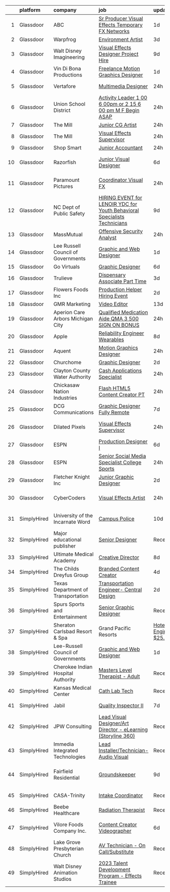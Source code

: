 

|    | platform    | company                                                | job                                                                                                                                                                                                                                                                                                                                                                                                                                                                                                                                                                                                                                                                                                                                                                                                                                                                                                                                                                                                                                                                                                                                                                                                                                                                                                                                                                          | update_time   | location                     |
|---:|:------------|:-------------------------------------------------------|:-----------------------------------------------------------------------------------------------------------------------------------------------------------------------------------------------------------------------------------------------------------------------------------------------------------------------------------------------------------------------------------------------------------------------------------------------------------------------------------------------------------------------------------------------------------------------------------------------------------------------------------------------------------------------------------------------------------------------------------------------------------------------------------------------------------------------------------------------------------------------------------------------------------------------------------------------------------------------------------------------------------------------------------------------------------------------------------------------------------------------------------------------------------------------------------------------------------------------------------------------------------------------------------------------------------------------------------------------------------------------------|:--------------|:-----------------------------|
|  1 | Glassdoor   | ABC                                                    | [Sr  Producer  Visual Effects  Temporary    FX Networks](https://www.glassdoor.com/partner/jobListing.htm?pos=125&ao=1136043&s=58&guid=000001838d47051e8fc7c31494efc6df&src=GD_JOB_AD&t=SR&vt=w&cs=1_f276bfed&cb=1664522585730&jobListingId=1008167948084&jrtk=3-0-1ge6ke1a62jq4001-1ge6ke1amgai7800-967055a79019cb01-)                                                                                                                                                                                                                                                                                                                                                                                                                                                                                                                                                                                                                                                                                                                                                                                                                                                                                                                                                                                                                                                      | 1d            | Los Angeles, CA              |
|  2 | Glassdoor   | Warpfrog                                               | [Environment Artist](https://www.glassdoor.com/partner/jobListing.htm?pos=117&ao=1136043&s=58&guid=000001838d47051e8fc7c31494efc6df&src=GD_JOB_AD&t=SR&vt=w&ea=1&cs=1_6d5ef856&cb=1664522585730&jobListingId=1008162917829&jrtk=3-0-1ge6ke1a62jq4001-1ge6ke1amgai7800-72e303a4fca97031-)                                                                                                                                                                                                                                                                                                                                                                                                                                                                                                                                                                                                                                                                                                                                                                                                                                                                                                                                                                                                                                                                                     | 3d            | Remote                       |
|  3 | Glassdoor   | Walt Disney Imagineering                               | [Visual Effects Designer  Project Hire](https://www.glassdoor.com/partner/jobListing.htm?pos=113&ao=1136043&s=58&guid=000001838d47051e8fc7c31494efc6df&src=GD_JOB_AD&t=SR&vt=w&cs=1_4e83c21e&cb=1664522585729&jobListingId=1008150849768&jrtk=3-0-1ge6ke1a62jq4001-1ge6ke1amgai7800-5c07a0fb031a175c-)                                                                                                                                                                                                                                                                                                                                                                                                                                                                                                                                                                                                                                                                                                                                                                                                                                                                                                                                                                                                                                                                       | 9d            | Glendale, CA                 |
|  4 | Glassdoor   | Vin Di Bona Productions                                | [Freelance Motion Graphics Designer](https://www.glassdoor.com/partner/jobListing.htm?pos=120&ao=1136043&s=58&guid=000001838d47051e8fc7c31494efc6df&src=GD_JOB_AD&t=SR&vt=w&ea=1&cs=1_bcbbb9d8&cb=1664522585730&jobListingId=1008169048546&jrtk=3-0-1ge6ke1a62jq4001-1ge6ke1amgai7800-0f917dd3f7f96dd4-)                                                                                                                                                                                                                                                                                                                                                                                                                                                                                                                                                                                                                                                                                                                                                                                                                                                                                                                                                                                                                                                                     | 1d            | Remote                       |
|  5 | Glassdoor   | Vertafore                                              | [Multimedia Designer](https://www.glassdoor.com/partner/jobListing.htm?pos=114&ao=1136043&s=58&guid=000001838d47051e8fc7c31494efc6df&src=GD_JOB_AD&t=SR&vt=w&ea=1&cs=1_98112c4e&cb=1664522585729&jobListingId=1008172561376&jrtk=3-0-1ge6ke1a62jq4001-1ge6ke1amgai7800-fd0989362518931f-)                                                                                                                                                                                                                                                                                                                                                                                                                                                                                                                                                                                                                                                                                                                                                                                                                                                                                                                                                                                                                                                                                    | 24h           | Denver, CO                   |
|  6 | Glassdoor   | Union School District                                  | [Activity Leader   1 00 6 00pm or 2 15 6 00 pm M F   Begin ASAP](https://www.glassdoor.com/partner/jobListing.htm?pos=104&ao=1110586&s=58&guid=000001838d47051e8fc7c31494efc6df&src=GD_JOB_AD&t=SR&vt=w&ea=1&cs=1_0af4d260&cb=1664522585728&jobListingId=1008171151573&cpc=1D891ED3EFC3904E&jrtk=3-0-1ge6ke1a62jq4001-1ge6ke1amgai7800-bdd3b0b143b229bb--6NYlbfkN0Bi-g4OEguhQEx4pjzkmulzkFDPdVMQm6g82nLRMcVRUCSLsu1Vy2oKXuyWjV8t1M4tF05C5TKojB3piyoi2onKsjVJE5ID-W9kts0FWiEz6CO0arxwVH0f_a9jWQaO74V8BHVatqGaPBSTNCuSS82o9YMAWXoa93ZLjJSpiqfzMoa30RwG7t18qb9rohWl3PNZkVTaHGYdBk32xibby_qAjvLh_QG-7hIvs2DHnUh-fO3OfubsdqpDrIhQvQxLoEadV8IDQ9pCsEZgY6p8zN9t-dBiE73_LA638D1-KhIrL3zx4cCEUXg4hx-UcTY1-3tADuDVr8utEo-BP6434pJ7z4s7VZ2be4Lerj7WixpXDwpYdTEVjqo455IcYNmMHenyp3bC1BbeAMWJtHj-5J-Gz4vnINhBxCjiLm5peGbV2eMJPd6nOMIree648fTW8-Gm8MDixtI7HEGNb8l1RK88oKhvH7SbajySk93ELFjSvAq6xfu22_tfNj12o9LV3nHkqWZ2AmwD3w%3D%3D)                                                                                                                                                                                                                                                                                                                                                                                                                                                        | 24h           | San Jose, CA                 |
|  7 | Glassdoor   | The Mill                                               | [Junior CG Artist](https://www.glassdoor.com/partner/jobListing.htm?pos=121&ao=1136043&s=58&guid=000001838d47051e8fc7c31494efc6df&src=GD_JOB_AD&t=SR&vt=w&cs=1_19f4c8a9&cb=1664522585730&jobListingId=1008172669328&jrtk=3-0-1ge6ke1a62jq4001-1ge6ke1amgai7800-16062f5819fd808a-)                                                                                                                                                                                                                                                                                                                                                                                                                                                                                                                                                                                                                                                                                                                                                                                                                                                                                                                                                                                                                                                                                            | 24h           | Chicago, IL                  |
|  8 | Glassdoor   | The Mill                                               | [Visual Effects Supervisor](https://www.glassdoor.com/partner/jobListing.htm?pos=112&ao=1136043&s=58&guid=000001838d47051e8fc7c31494efc6df&src=GD_JOB_AD&t=SR&vt=w&cs=1_9997cdbe&cb=1664522585729&jobListingId=1008172676955&jrtk=3-0-1ge6ke1a62jq4001-1ge6ke1amgai7800-1ff6b2431410c1c3-)                                                                                                                                                                                                                                                                                                                                                                                                                                                                                                                                                                                                                                                                                                                                                                                                                                                                                                                                                                                                                                                                                   | 24h           | Chicago, IL                  |
|  9 | Glassdoor   | Shop Smart                                             | [Junior Accountant](https://www.glassdoor.com/partner/jobListing.htm?pos=111&ao=1136043&s=58&guid=000001838d47051e8fc7c31494efc6df&src=GD_JOB_AD&t=SR&vt=w&cs=1_829c434e&cb=1664522585729&jobListingId=1008171694787&jrtk=3-0-1ge6ke1a62jq4001-1ge6ke1amgai7800-a3c40ee526d1ef97-)                                                                                                                                                                                                                                                                                                                                                                                                                                                                                                                                                                                                                                                                                                                                                                                                                                                                                                                                                                                                                                                                                           | 24h           | Remote                       |
| 10 | Glassdoor   | Razorfish                                              | [Junior Visual Designer](https://www.glassdoor.com/partner/jobListing.htm?pos=115&ao=1136043&s=58&guid=000001838d47051e8fc7c31494efc6df&src=GD_JOB_AD&t=SR&vt=w&ea=1&cs=1_960bbdbb&cb=1664522585732&jobListingId=1008159389225&jrtk=3-0-1ge6ke1a62jq4001-1ge6ke1amgai7800-14196831d8447b62-)                                                                                                                                                                                                                                                                                                                                                                                                                                                                                                                                                                                                                                                                                                                                                                                                                                                                                                                                                                                                                                                                                 | 6d            | West Hollywood, CA           |
| 11 | Glassdoor   | Paramount Pictures                                     | [Coordinator  Visual FX](https://www.glassdoor.com/partner/jobListing.htm?pos=122&ao=1136043&s=58&guid=000001838d47051e8fc7c31494efc6df&src=GD_JOB_AD&t=SR&vt=w&cs=1_59b2ec1e&cb=1664522585730&jobListingId=1008171291248&jrtk=3-0-1ge6ke1a62jq4001-1ge6ke1amgai7800-05946548862bc46d-)                                                                                                                                                                                                                                                                                                                                                                                                                                                                                                                                                                                                                                                                                                                                                                                                                                                                                                                                                                                                                                                                                      | 24h           | Los Angeles, CA              |
| 12 | Glassdoor   | NC Dept  of Public Safety                              | [HIRING EVENT for LENOIR YDC for Youth Behavioral Specialists   Technicians ](https://www.glassdoor.com/partner/jobListing.htm?pos=109&ao=1110586&s=58&guid=000001838d47051e8fc7c31494efc6df&src=GD_JOB_AD&t=SR&vt=w&ea=1&cs=1_2e53a62b&cb=1664522585729&jobListingId=1008150930198&cpc=9908D8D4413DBB8A&jrtk=3-0-1ge6ke1a62jq4001-1ge6ke1amgai7800-06f02ee6101910ff--6NYlbfkN0C0UDdND_1GHU8Ew0nnSQP9XvPNYeySBXphiXAwQ8360Ph-vXDfNsrmHk1WYQL2jPM2-6-vRCSoMxglHmHn9R3b12ndy7lF83xQDE0YAX0Sb7HUIxIRlO2BedadG9YtUjfSmqLtXYO4BxgrghjduzSHdjaZ6siFLI3ECPqTKxCpEHxoUXTtE6l8Ttdy6U92zAKx4pz_MA4cP8lNvW1aKV2GxqCn7BoveHxQ9NsXr1Q2qFu77kuA50Ou0NPYMHbgWe2CbR5SOqYcG8TcBSWF0UQL3p2zwDPihAF1jvHODYFbH7pqyZ-OyftaotPzx0BZ2eX4iwoNToyNWQ-AcGQwD_SfYuguRX7cBm3Ew-ePicHclJZOd7IdcbotOaEZLlu8iMrerltQhlgrGSjaIB2hCLp68g5_l89SekldECCpogP6vdH_5QNf5YUL7mtFWCY9BlDqKvb4U0FqXJSCZST9ak-Nq-ylthDArsbUjpx5WuqegRquzJMoTgnOkEC4bk1ScZJGsqMjFIo-0RkI-H_-0kOymBvRcdH2FC6Pg10MW-5Rvfr8VdJaZFOWcxPIyEo5yrc%3D)                                                                                                                                                                                                                                                                                                                                                                                         | 9d            | Kinston, NC                  |
| 13 | Glassdoor   | MassMutual                                             | [Offensive Security Analyst](https://www.glassdoor.com/partner/jobListing.htm?pos=126&ao=1136043&s=58&guid=000001838d47051e8fc7c31494efc6df&src=GD_JOB_AD&t=SR&vt=w&cs=1_425e5ce3&cb=1664522585731&jobListingId=1008170475467&jrtk=3-0-1ge6ke1a62jq4001-1ge6ke1amgai7800-3a7126f9ab4dd86d-)                                                                                                                                                                                                                                                                                                                                                                                                                                                                                                                                                                                                                                                                                                                                                                                                                                                                                                                                                                                                                                                                                  | 24h           | Springfield, MA              |
| 14 | Glassdoor   | Lee Russell Council of Governments                     | [Graphic and Web Designer](https://www.glassdoor.com/partner/jobListing.htm?pos=118&ao=1136043&s=58&guid=000001838d47051e8fc7c31494efc6df&src=GD_JOB_AD&t=SR&vt=w&ea=1&cs=1_beb2337d&cb=1664522585730&jobListingId=1008167168222&jrtk=3-0-1ge6ke1a62jq4001-1ge6ke1amgai7800-6fa672914552d5f0-)                                                                                                                                                                                                                                                                                                                                                                                                                                                                                                                                                                                                                                                                                                                                                                                                                                                                                                                                                                                                                                                                               | 1d            | Remote                       |
| 15 | Glassdoor   | Go Virtuals                                            | [Graphic Designer](https://www.glassdoor.com/partner/jobListing.htm?pos=124&ao=1136043&s=58&guid=000001838d47051e8fc7c31494efc6df&src=GD_JOB_AD&t=SR&vt=w&ea=1&cs=1_99402f1f&cb=1664522585730&jobListingId=1008158597391&jrtk=3-0-1ge6ke1a62jq4001-1ge6ke1amgai7800-0866b994f646052d-)                                                                                                                                                                                                                                                                                                                                                                                                                                                                                                                                                                                                                                                                                                                                                                                                                                                                                                                                                                                                                                                                                       | 6d            | Remote                       |
| 16 | Glassdoor   | Trulieve                                               | [Dispensary Associate   Part Time](https://www.glassdoor.com/partner/jobListing.htm?pos=123&ao=1136043&s=58&guid=000001838d47051e8fc7c31494efc6df&src=GD_JOB_AD&t=SR&vt=w&cs=1_a4499966&cb=1664522585730&jobListingId=1008163355416&jrtk=3-0-1ge6ke1a62jq4001-1ge6ke1amgai7800-45c34efef6570dea-)                                                                                                                                                                                                                                                                                                                                                                                                                                                                                                                                                                                                                                                                                                                                                                                                                                                                                                                                                                                                                                                                            | 3d            | Tampa, FL                    |
| 17 | Glassdoor   | Flowers Foods  Inc                                     | [Production Helper Hiring Event](https://www.glassdoor.com/partner/jobListing.htm?pos=101&ao=1110586&s=58&guid=000001838d47051e8fc7c31494efc6df&src=GD_JOB_AD&t=SR&vt=w&cs=1_090db1b3&cb=1664522585728&jobListingId=1008165820226&cpc=320F474EFE2ECF9F&jrtk=3-0-1ge6ke1a62jq4001-1ge6ke1amgai7800-e0d6d3f954d3a808--6NYlbfkN0Btxs39KmTzjw_u_hUXcyTcLpNeUj18C2Nw5A7DCW0FWAg0K6FsPPa7ptGBfNVS8ZKXrUTUAUgeDc01f9AIu7r4THCH5ZVD383YqLSNaZMMqxZ0dZHWTSG5lKT6-82yqanrtq80uLDmQasstaSaMyQz0rWCIxzdqBaWX41XSBohXFputvxeWIUYIyAfAEhq5X9595UO7gGTIfPe9GpSB3eTA_8BNhlxOK2EGdI8hb-kn0vVW2rtJguBqP6P5gZyd8zG6TeNtokYKjL1Eq2k6vwKXQnMvJt4JTbQ7DWejLFbS3ZUzjFh8UuUHz5WdYMnIzQ1lGy8GdSSQHmDMiWTYxkLDw2tw4tLYCBo9YoiCJFlCf6sGQyAarc7oLCztyJwu7GljT1AFdDRDnSD-GoKbfn56gPzzwq-o96pPxfgeOh528q9usEPOxLgZXqKQ5XG1yEB1Sa_FrxLDJMIyU3Y8yaKRXoYoNiP474H5DAKAR5BL_ULdHDE9VWYrHL0XI4e6wwDRngPc2ZCGu2MZX5lGlWHwb-sFtSNmgHLPqoPZOn8F4IYIDtAQzOxI_pSsB_jv7RG4So2l7hl5fhGyGacCGiSnPNSm0Yyw_kUiu87DlQiv2xuNGcNzsT-DgnsU_qxaT_voRpgjyaKNCN2plkaJxs2hn4RN6cOgehXoeuZOH4o9j6otmcVah7mcqw5-xt6fA46Q7Psh-_bapOmGC_XxqsLLs_EMJdiDTrRKtPmXtyyI5gz6O0_Bagdov_b4qlhHh8%3D)                                                                                                                                                                                                                                           | 2d            | Lewiston, ME                 |
| 18 | Glassdoor   | GMR Marketing                                          | [Video Editor](https://www.glassdoor.com/partner/jobListing.htm?pos=128&ao=1136043&s=58&guid=000001838d47051e8fc7c31494efc6df&src=GD_JOB_AD&t=SR&vt=w&cs=1_422df2d1&cb=1664522585731&jobListingId=1008144243286&jrtk=3-0-1ge6ke1a62jq4001-1ge6ke1amgai7800-846445e307964f92-)                                                                                                                                                                                                                                                                                                                                                                                                                                                                                                                                                                                                                                                                                                                                                                                                                                                                                                                                                                                                                                                                                                | 13d           | Remote                       |
| 19 | Glassdoor   | Aperion Care Arbors Michigan City                      | [Qualified Medication Aide  QMA    3 500  SIGN ON BONUS ](https://www.glassdoor.com/partner/jobListing.htm?pos=105&ao=1110586&s=58&guid=000001838d47051e8fc7c31494efc6df&src=GD_JOB_AD&t=SR&vt=w&ea=1&cs=1_82a4cb7e&cb=1664522585728&jobListingId=1008171374677&cpc=3DB599BF2F4828F0&jrtk=3-0-1ge6ke1a62jq4001-1ge6ke1amgai7800-9c885eb9669806c3--6NYlbfkN0A-aPjvG8Uk0ciTWEqCU0zylqGv4g48kDYvAb9F-lGhlShyKouIaH2oNa_pt5XgWJwexenMQW7kjLNY82xGnVRlnd94Ft3-gNA1O9mNE1z1APVXdGbaKQWDc6mHVuXwWmatlMIc-xDAQULyTeoUXSEIuOwn5ovRlQOaNYu46I1ek1CGZsIPpP9zMIStj-LmiJmCdhasfsuCasGEqllW2grqgXiPAGL-k8See4SxacppPeo-A2clalIZTEW0UKtz48lmX03ZGhTkiZAGrNNw43rS14cI7oNUn6-p_ZnFrg7rULFMHZ2vNyKATTuBEvMdo1sQLsjJnLSiG7rO63zyROWwdG92qjYys-NDBEP0yU8ZrUB1o4onUd03MW0dD5fV74QDdDHX2fO3XXs7nDXjg7uSGDwpFTfca5G6gP77-O2qWwYEINl-4a_Sse72cRfGiM2_pSpAaDXX1-rAJvOs1ghts4sg1cGrYGy30mkgHxQPKdf12ywdY7JRhBd_owHqsaKzEiCmHgz_mqYgjg-aSDH4ImAOrUD43Xjhw-c5MqlHgRJUkiEUmPNEInL4yOJja70dYz3wx8rpVFvPUorUFiqq_NjF6I-4-ABb8pV9GG_gYx_VowicsJkO)                                                                                                                                                                                                                                                                                                                                                           | 24h           | Michigan City, IN            |
| 20 | Glassdoor   | Apple                                                  | [Reliability Engineer   Wearables](https://www.glassdoor.com/partner/jobListing.htm?pos=108&ao=1110586&s=58&guid=000001838d47051e8fc7c31494efc6df&src=GD_JOB_AD&t=SR&vt=w&cs=1_a00df2f3&cb=1664522585729&jobListingId=1008153258411&cpc=AC285F3A3ECA6BB0&jrtk=3-0-1ge6ke1a62jq4001-1ge6ke1amgai7800-24d7d2c3e9b89533--6NYlbfkN0BvKrLyj5gPmtZO9T8euul8TCxuuKNOtzRJOomxnwSEodTz2Bc-sPZl8WPllYOnI2i29OJQo0ZCghP1GsK4ZTYQf0fUQs33HXy2jGssv-iAC_mnInNkYhqyKEY6KwF3k6fOAQ6BwxQQKW2EEoiU4Cnez-NaxyzbfcNyNlJlDLhQn3wvBujFJlQT1_8CDlhe7Hb2s9bgh-Yut3XsOZGHe04gaRBCriiBysSFEWrifctpFTgNwUKKVumR-YvsexI3itDXFABShn6GMkzqpe1ofcA0iaBCCcSfddjorPCUv6lXNInn7pCyxwDyH5A2apzFn-9rHuXdoz4cBj62IPugZIPracA0tjEDbZuvOdfhH6P22hILAdEkxsNC7IMhjFfAX1Y4M1tuhp-UfG932uXkjuBBD5kr7XJkl17jhnuhusyUAC-Fm5uAffXnsBEnP-rhV3SK-YgSUHluryvZBJKH0EVSzVd8uL2NPDzwJD4NX0I-q1PE3gosHZg4kx8glVI-IwJV38aF4gyPRtEA-pZQopcsAzCzPI5dYoHwsVqg2RqRPrIQxMBQt4hFaCpcusi6wEYTyToPYrtduw2Fx_TcwZxs0ywftp1byJ_nWVPjJB6S9g0o43AumzZLpJ_Y-1VhFdp253HZvoEOA3nfnu5Ad-j1DNJCH_8V2G2aQntOLhyHs5zbcdosdZpxMp9snT_5yc7dlYxX0BbSvgouC4-2a3m4Dzqhp__KlyhjUugnvKDwC6Y2o858hbVVXG97UHsb1jlYSiwU2PAfKKnlNOM1Lxnw6GA4u59tseNwIKwOjuXUL4OCuo3inkb3gnBh_OowqXAl2DaXmR_Om9zO9MhJgm3Dwbz2E5K9633XyutDhaWZ_TcVkBBlTh0xsNQZVF_r1Yv2e-ji4WxE69MmsKlsoON1ow6CpcDAg-cedyi3kgyZBDElQggJUO3Xhg9csszRER5JZC0nFvJqmVbYmZgyQl5J)                       | 8d            | San Diego, CA                |
| 21 | Glassdoor   | Aquent                                                 | [Motion Graphics Designer](https://www.glassdoor.com/partner/jobListing.htm?pos=110&ao=1110586&s=58&guid=000001838d47051e8fc7c31494efc6df&src=GD_JOB_AD&t=SR&vt=w&cs=1_d0c7c1f9&cb=1664522585729&jobListingId=1008172714981&cpc=9908D8D4413DBB8A&jrtk=3-0-1ge6ke1a62jq4001-1ge6ke1amgai7800-5efca1738f0aa461--6NYlbfkN0DMrcEu7yrtATojKJA7cEzGQ3FdRGWLh0CZQInL4ECGI9gD0Wolx9R2v-Aex0-GK050r-v2SezhcPuoER7c_8FqDmTaLy3zqVzxPsUpkrsrZ8vNxSCH3UXRLVkaoASocw5Ap3_TSHagyQtzV5z8bsJLEGCw5IANUFc1KZ4ZGebyA5HNKiLGZDYyCfDKKAHZ_kDb5PXtMOq8ctMcNwDNIQxfap3Y9hz5xjGJesFvi1buL1sarZ-gkwPgZVrgSd7pb-fQ332BZ7kk1_nRy-dL-XSc1eCSA7zR9vRSQrkGItfnqvyb6J6nSVNadVxfuF_USmDP6NwdFUjkQZtmY7bnsMzvlXTwFdeluaMW6O-BN99f5AHC_N8YIqI1tw9aBuT1qDryPoUL2IOv_fLMKG7u_35iuneRRqzIbBDJ5BBFfRuO6ZcuHbr6Abo9vvYXDJxaKycGqrLtwyDkUQ%3D%3D)                                                                                                                                                                                                                                                                                                                                                                                                                                                                                                                                                                   | 24h           | Pacific, MO                  |
| 22 | Glassdoor   | Churchome                                              | [Graphic Designer](https://www.glassdoor.com/partner/jobListing.htm?pos=129&ao=1136043&s=58&guid=000001838d47051e8fc7c31494efc6df&src=GD_JOB_AD&t=SR&vt=w&ea=1&cs=1_7f2352a1&cb=1664522585731&jobListingId=1008164866444&jrtk=3-0-1ge6ke1a62jq4001-1ge6ke1amgai7800-bb7b9ae8329258f5-)                                                                                                                                                                                                                                                                                                                                                                                                                                                                                                                                                                                                                                                                                                                                                                                                                                                                                                                                                                                                                                                                                       | 2d            | Remote                       |
| 23 | Glassdoor   | Clayton County Water Authority                         | [Cash Applications Specialist](https://www.glassdoor.com/partner/jobListing.htm?pos=130&ao=1136043&s=58&guid=000001838d47051e8fc7c31494efc6df&src=GD_JOB_AD&t=SR&vt=w&ea=1&cs=1_e8e14fa0&cb=1664522585731&jobListingId=1008170907253&jrtk=3-0-1ge6ke1a62jq4001-1ge6ke1amgai7800-42795cb201479380-)                                                                                                                                                                                                                                                                                                                                                                                                                                                                                                                                                                                                                                                                                                                                                                                                                                                                                                                                                                                                                                                                           | 24h           | Morrow, GA                   |
| 24 | Glassdoor   | Chickasaw Nation Industries                            | [Flash HTML5 Content Creator  PT ](https://www.glassdoor.com/partner/jobListing.htm?pos=107&ao=1110586&s=58&guid=000001838d47051e8fc7c31494efc6df&src=GD_JOB_AD&t=SR&vt=w&cs=1_be4be518&cb=1664522585729&jobListingId=1008171371006&cpc=334ABAF5D42DC775&jrtk=3-0-1ge6ke1a62jq4001-1ge6ke1amgai7800-3a0ffb731fe0848b--6NYlbfkN0CsKDMpqPkq8c-6atK3sm7usfFs6yRs65ZlRcv2lQXdAOCBUwNkP92VkL58r4jMa9PCD0ycYzLEwAmF3DWrqw0ZSSuZhDaQGjvGIGJWTqPSBl0SdSRhq-Zr2uDH50lkUQXCOZ7UTShaQFUqs8K3c9BnW1M81I6sQv_vFeHBkfwNLQNASLYsJ10OzpQKFYp5JwtdIAIShns-BVx6nuQ4Ou_TjRHG_7ZO9ehb17GKaxBbg3CYjqMOtZYVpal5EeDDH01q_6ZM7OFa4dRlcB_VJVLBLiZXQONzVAlWCfvZhJBlU5MyVh9snhHCEPyTD0AQ1DRxjLkZKJABoaVS3oYLMpxs32DRwIXHOq_0OgsIfHQdQf3Sj3zYwO9Axig9fSFOr4YcMmVs9IOfIvRkXBvBq7LqWNOLkGTVv_E0pU2jVdCDa7zlrs3RHNbB7W9tOlKyNAYHiw5gwethTnHtYFjRuKChxAoSPV80LBQ8iU1LcwCVD8bQ8DhgQ7otD61-NqZVGOKCgjJXwb78CUUQ2cQNhS6ihXpvi43Uogw%3D)                                                                                                                                                                                                                                                                                                                                                                                                                                                                         | 24h           | Remote                       |
| 25 | Glassdoor   | DCG Communications                                     | [Graphic Designer  Fully Remote ](https://www.glassdoor.com/partner/jobListing.htm?pos=119&ao=1136043&s=58&guid=000001838d47051e8fc7c31494efc6df&src=GD_JOB_AD&t=SR&vt=w&ea=1&cs=1_c2fd6c64&cb=1664522585730&jobListingId=1008157152269&jrtk=3-0-1ge6ke1a62jq4001-1ge6ke1amgai7800-bcac05fa1ef78495-)                                                                                                                                                                                                                                                                                                                                                                                                                                                                                                                                                                                                                                                                                                                                                                                                                                                                                                                                                                                                                                                                        | 7d            | Remote                       |
| 26 | Glassdoor   | Dilated Pixels                                         | [Visual Effects Supervisor](https://www.glassdoor.com/partner/jobListing.htm?pos=116&ao=1136043&s=58&guid=000001838d47051e8fc7c31494efc6df&src=GD_JOB_AD&t=SR&vt=w&ea=1&cs=1_02dcd55b&cb=1664522585730&jobListingId=1008171550882&jrtk=3-0-1ge6ke1a62jq4001-1ge6ke1amgai7800-0c550a94a7a608b3-)                                                                                                                                                                                                                                                                                                                                                                                                                                                                                                                                                                                                                                                                                                                                                                                                                                                                                                                                                                                                                                                                              | 24h           | Los Angeles, CA              |
| 27 | Glassdoor   | ESPN                                                   | [Production Designer I](https://www.glassdoor.com/partner/jobListing.htm?pos=127&ao=1136043&s=58&guid=000001838d47051e8fc7c31494efc6df&src=GD_JOB_AD&t=SR&vt=w&cs=1_1214832e&cb=1664522585731&jobListingId=1008158162158&jrtk=3-0-1ge6ke1a62jq4001-1ge6ke1amgai7800-df2b36d743428836-)                                                                                                                                                                                                                                                                                                                                                                                                                                                                                                                                                                                                                                                                                                                                                                                                                                                                                                                                                                                                                                                                                       | 6d            | Bristol, CT                  |
| 28 | Glassdoor   | ESPN                                                   | [Senior Social Media Specialist   College Sports](https://www.glassdoor.com/partner/jobListing.htm?pos=106&ao=1110586&s=58&guid=000001838d47051e8fc7c31494efc6df&src=GD_JOB_AD&t=SR&vt=w&cs=1_5a2c502e&cb=1664522585728&jobListingId=1008171711777&cpc=451933188B21919D&jrtk=3-0-1ge6ke1a62jq4001-1ge6ke1amgai7800-fc5144c7c35d9049--6NYlbfkN0DAFTyt7pbDCC2JPO79CSdi1dIb81yjczP5qsKcZIxgiYm3-7g-689Ur9xqU8QiYHWx7XKAFPp1ES7vtVzuqqO9D2zL-L34yeqt09m5gV3F0nrkQERRt0B9lPYyWPn48nOPzQZuqAdb5nv5ujccXuT257lM2UI_q0GTiPNQyQ_HLLqrf9cvBVaMBUpk_z2k0R4IqWPVJCUXwjHpK3QGpe1FEmLROSzt75hwkR-Ues9yRQsRgYTqiPKAar_9Vqy1bCuiv6KhDErA8UlKxodDR8dfGg_mGWEw9jPaQe3ZlAQBm9zCHbthBkaPYolRjTlvuDsKJCoB7K3ZLmXxCF5gqdmVLWJOLXeDTQCeUOy3yYt1Gqe_-SuH6iA1Ml8CI2Rv0imnfIkJ6iFfmqvLPlav1czZ4ih4jUq52sggthjJEnaA_7fs0NkrSVzYXyQDVlrDyZY%3D)                                                                                                                                                                                                                                                                                                                                                                                                                                                                                                                                                          | 24h           | Bristol, CT                  |
| 29 | Glassdoor   | Fletcher Knight  Inc                                   | [Junior Graphic Designer](https://www.glassdoor.com/partner/jobListing.htm?pos=102&ao=1110586&s=58&guid=000001838d47051e8fc7c31494efc6df&src=GD_JOB_AD&t=SR&vt=w&ea=1&cs=1_5bf042fe&cb=1664522585728&jobListingId=1008165494589&cpc=292036AD7E8A5303&jrtk=3-0-1ge6ke1a62jq4001-1ge6ke1amgai7800-6264ee158e0591f3--6NYlbfkN0DeXU0vMxLyKhfauY-dgUBa_3v1DHLtGGo4EP_Dl8CiYxWwp8cBxcaI80xjezbNNSm_5V6VorfszfvHOBDugACWG1c5yRVVagMdzsMCZkoSeoWtZuA-9-eOoL402e1p-7GAySj-sLB8jmI43Xq3GqLDYjCX3Gd-icyVSMzqGIBeSsEXtO1sVv0L1yFqRGm0CcpxIJ96N4loVkpij6cUWCYjAdnzggM6yhObNh9V_j8iuQIXfuxZXoObvPL5o5zn0h2rX-azyZozpW3sceFhngAxgZTi6hNPdJmMdFM0jTVSto5ukH1U5NY93lVsQo8IQQ7fynSPPQwc-fy7cqXcI6P0GiIjDXTJNWPK20KYSAZy8X8_m7ztiTw_8OZPH_zu77CWGnEN0utbGXOTY77dDWCQSmGUf3mUHcs6rirQda3bHXpFmNtixMnSG2cdMjx5Yeg2gNm4hHdNm32Fdnzg-QvBXoFKIn04wu34a6gM-Gx2xEnajwlpkHgJHYGKYVY9aajGBBCS-ZNUEQ%3D%3D)                                                                                                                                                                                                                                                                                                                                                                                                                                                                                               | 2d            | Stamford, CT                 |
| 30 | Glassdoor   | CyberCoders                                            | [Visual Effects Artist](https://www.glassdoor.com/partner/jobListing.htm?pos=103&ao=1110586&s=58&guid=000001838d47051e8fc7c31494efc6df&src=GD_JOB_AD&t=SR&vt=w&ea=1&cs=1_cf8f015f&cb=1664522585728&jobListingId=1008172776894&cpc=F41FEAB56D215062&jrtk=3-0-1ge6ke1a62jq4001-1ge6ke1amgai7800-6eb7aa8167cfc4b7--6NYlbfkN0CpFJQzrgRR8WqXWK1qKKEqALWJw739KlKqr2H-MSI4eoBlI4EFrmor2FYZMP3muM18C41kHOQtwxht1m027aFiCxuyKr9LB9v55dffAoMY1JooPi6Y_aL_Ray5bK1N7ZKhzRTrSOX7lmle-7d0zj687Bi5gNo691qn8Jxz7At_NJQSE7B6aO8-8pB3T24o_Jk-Vy00CYSHTl54EMIMHyH7efUPttKkFowAAkcKGjTWtut-d9aN-aIZh6RLIGC8OP7sBWbuDY9pkxsrodLQvIYCbut2fIAK4aSh8kPVVCh0y5tnPj9QLTVxeiaAnOOUlyfLRNkYK1nnIuT8MedVarmCWHJk6aZpEfH8hLRYJ2qZpPnamkY807qzNH_PH6doG22wCx3xf5agQAsCODCcRjjps0dU9AU30WHTZQXNdbC6scb9slDZ6j0DL4zUXK-MOCs7PYtybVOdIUhTtiJDc9kKNeMH-fW8GaI48GegcuYOhupZi5iXrkdle8zmaZsdmSuOIKaxMKIaEKUhOMQ81aoh-o3UNJlu2I136W1xWEKrbgRGEV8VGATiCn6RfpvFDesq_IfWif81AXTT67u45GpmK6NgsdDub_m9HQq5G9Ut36ETNP1jtIhXnmAwrePYdCT57ZH3fjW3vq-N26t9_J2-MJaGYMO2KJbn2StRQhcPVzpBmA6kIEQy8e9TUdZuGHLFQXocwai3Q5rdLftJAF1UH3D0UQl4vPwMbo1pKRzSAB1BJH2xNCGDZcs8CFtHkttnZuisVStvKORgWAPEPsDKxqPziAd6T7NPqufHF8422HyQpj0dDX6l4TJimtdFYQFd-6BWAO3hCzkfYlul0tsVa_VHSg6u_j0KT9S84u9_HRbf69bqB21_sft7cjpr6dqD9j-KSWTO-wiCBZt9RWbRyauijeeUuCb_K3mfenBMiKot6kCWhuRBhBqvz_CEFzdqlZL1bNHWOhy4WBlmXz2C_OQTcmSuKmY1A1YMWGAdbA%3D%3D) | 24h           | Los Angeles, CA              |
| 31 | SimplyHired | University of the Incarnate Word                       | [Campus Police](https://www.simplyhired.com/job/Bf9eFH4lemZRZ-I4jiBqWgXZO3IeP-wwaO1_3fDf2b-Uwh6GjQMq3A?q=visual+effects)                                                                                                                                                                                                                                                                                                                                                                                                                                                                                                                                                                                                                                                                                                                                                                                                                                                                                                                                                                                                                                                                                                                                                                                                                                                     | 10d           | San Antonio, TX              |
| 32 | SimplyHired | Major educational publisher                            | [Senior Designer](https://www.simplyhired.com/job/tVEL6zK_SehKQRaXftqRg9FLV6MqJ59VNOKZPO0_fCjFnBGHpjWtfg?q=visual+effects)                                                                                                                                                                                                                                                                                                                                                                                                                                                                                                                                                                                                                                                                                                                                                                                                                                                                                                                                                                                                                                                                                                                                                                                                                                                   | Recently      | Remote                       |
| 33 | SimplyHired | Ultimate Medical Academy                               | [Creative Director](https://www.simplyhired.com/job/0zWldNl-U5cWN4LjtUSm1hIoIyQD72niKb1CVc4ou7lmyiATMo0-9g?q=visual+effects)                                                                                                                                                                                                                                                                                                                                                                                                                                                                                                                                                                                                                                                                                                                                                                                                                                                                                                                                                                                                                                                                                                                                                                                                                                                 | 8d            | Remote                       |
| 34 | SimplyHired | The Childs Dreyfus Group                               | [Branded Content Creator](https://www.simplyhired.com/job/zsEw6GmsrNGTXuhg5Jgl4YjrbrKSjgAARKNVD5Cftkx2wk5ZILmztQ?q=visual+effects)                                                                                                                                                                                                                                                                                                                                                                                                                                                                                                                                                                                                                                                                                                                                                                                                                                                                                                                                                                                                                                                                                                                                                                                                                                           | 4d            | Remote                       |
| 35 | SimplyHired | Texas Department of Transportation                     | [Transportation Engineer- Central Design](https://www.simplyhired.com/job/SBBYSuOmJhydlc9h_oCxjLUl9-9N482T5QEqR0k4Inhvxb0Ydp5UUA?q=visual+effects)                                                                                                                                                                                                                                                                                                                                                                                                                                                                                                                                                                                                                                                                                                                                                                                                                                                                                                                                                                                                                                                                                                                                                                                                                           | 2d            | New Braunfels, TX            |
| 36 | SimplyHired | Spurs Sports and Entertainment                         | [Senior Graphic Designer](https://www.simplyhired.com/job/B041PU2VE31Tx3Sa0nKWRjsBbPqqxa-DbAl92yAiBTEE_HecvTrxBA?q=visual+effects)                                                                                                                                                                                                                                                                                                                                                                                                                                                                                                                                                                                                                                                                                                                                                                                                                                                                                                                                                                                                                                                                                                                                                                                                                                           | Recently      | San Antonio, TX              |
| 37 | SimplyHired | Sheraton Carlsbad Resort & Spa | Grand Pacific Resorts | [Hotel Engineer III $25.00](https://www.simplyhired.com/job/urqafEk4g8IRc0mENiMCzMi0GGJ-aP0gBx1HiN6z5YjTcz2vA58LiA?q=visual+effects)                                                                                                                                                                                                                                                                                                                                                                                                                                                                                                                                                                                                                                                                                                                                                                                                                                                                                                                                                                                                                                                                                                                                                                                                                                         | Recently      | Carlsbad, CA                 |
| 38 | SimplyHired | Lee-Russell Council of Governments                     | [Graphic and Web Designer](https://www.simplyhired.com/job/PYCao0APEV1cX_M9Tv6daxQMgXiS56Sfq4bu0HJR3uANDQe9jbrNjQ?q=visual+effects)                                                                                                                                                                                                                                                                                                                                                                                                                                                                                                                                                                                                                                                                                                                                                                                                                                                                                                                                                                                                                                                                                                                                                                                                                                          | 1d            | Remote                       |
| 39 | SimplyHired | Cherokee Indian Hospital Authority                     | [Masters Level Therapist - Adult](https://www.simplyhired.com/job/Zb1f9ndDfCV9DwGpRQtBDaD502p99LL1Fuxm0qJ1PxK8iNIQhLI8UA?q=visual+effects)                                                                                                                                                                                                                                                                                                                                                                                                                                                                                                                                                                                                                                                                                                                                                                                                                                                                                                                                                                                                                                                                                                                                                                                                                                   | Recently      | Cherokee, NC                 |
| 40 | SimplyHired | Kansas Medical Center                                  | [Cath Lab Tech](https://www.simplyhired.com/job/mjq_8GEv8nNc64b0K6ePPa4ahh_2QKFxTjc6m_1Soz68pgIDQx768g?q=visual+effects)                                                                                                                                                                                                                                                                                                                                                                                                                                                                                                                                                                                                                                                                                                                                                                                                                                                                                                                                                                                                                                                                                                                                                                                                                                                     | Recently      | Andover, KS                  |
| 41 | SimplyHired | Jabil                                                  | [Quality Inspector II](https://www.simplyhired.com/job/vm7MMy1rnYHsIlnWvgv0KvJJZs9v_95chUV98MXmfEUMwsnMsxD8yA?q=visual+effects)                                                                                                                                                                                                                                                                                                                                                                                                                                                                                                                                                                                                                                                                                                                                                                                                                                                                                                                                                                                                                                                                                                                                                                                                                                              | 7d            | San Jose, CA                 |
| 42 | SimplyHired | JPW Consulting                                         | [Lead Visual Designer/Art Director - eLearning (Storyline 360)](https://www.simplyhired.com/job/PgmvgL5Ca5jgMg_IjD54hi357FpCtadeTYS_A-I31QG4HDPXEknCCA?q=visual+effects)                                                                                                                                                                                                                                                                                                                                                                                                                                                                                                                                                                                                                                                                                                                                                                                                                                                                                                                                                                                                                                                                                                                                                                                                     | Recently      | Remote                       |
| 43 | SimplyHired | Immedia Integrated Technologies                        | [Lead Installer/Technician-Audio Visual](https://www.simplyhired.com/job/IL_TH2SXPlz2tOw2DDE_I22xSpEewZlkJne33ZaAXd-CmCI5oTmI_A?q=visual+effects)                                                                                                                                                                                                                                                                                                                                                                                                                                                                                                                                                                                                                                                                                                                                                                                                                                                                                                                                                                                                                                                                                                                                                                                                                            | Recently      | Scottsdale, AZ               |
| 44 | SimplyHired | Fairfield Residential                                  | [Groundskeeper](https://www.simplyhired.com/job/QUh1bfVVBWq0w0Z3QyMjTpsxYO4rq-cvTrCqcDZL_y5xsdqtdYYT1g?q=visual+effects)                                                                                                                                                                                                                                                                                                                                                                                                                                                                                                                                                                                                                                                                                                                                                                                                                                                                                                                                                                                                                                                                                                                                                                                                                                                     | 9d            | San Antonio, TX +2 locations |
| 45 | SimplyHired | CASA-Trinity                                           | [Intake Coordinator](https://www.simplyhired.com/job/rBM9NTR0W2riaPH90ygwB6Dd7AYyQ255iVjF5NZhuehOb36BXcI4lg?q=visual+effects)                                                                                                                                                                                                                                                                                                                                                                                                                                                                                                                                                                                                                                                                                                                                                                                                                                                                                                                                                                                                                                                                                                                                                                                                                                                | Recently      | Dansville, NY                |
| 46 | SimplyHired | Beebe Healthcare                                       | [Radiation Therapist](https://www.simplyhired.com/job/8ry_EnN4YiGczWgrRnnemn9SwKawuHAzj0evvwtf-1iKNVGdi8PE2g?q=visual+effects)                                                                                                                                                                                                                                                                                                                                                                                                                                                                                                                                                                                                                                                                                                                                                                                                                                                                                                                                                                                                                                                                                                                                                                                                                                               | Recently      | Baltimore, MD                |
| 47 | SimplyHired | Vilore Foods Company Inc.                              | [Content Creator Videographer](https://www.simplyhired.com/job/2XdI1kCfPXLtaYL0pc_79PFK-Ym7kkm6-MDGUbX8IRhLbH3tPY5GIQ?q=visual+effects)                                                                                                                                                                                                                                                                                                                                                                                                                                                                                                                                                                                                                                                                                                                                                                                                                                                                                                                                                                                                                                                                                                                                                                                                                                      | 6d            | San Antonio, TX              |
| 48 | SimplyHired | Lake Grove Presbyterian Church                         | [AV Technician - On Call/Substitute](https://www.simplyhired.com/job/tb9Lp_96v5nuqnhe0ZYtbeKN6hRlb-jVRHz1dLdsFAKeVM_Axvfv9Q?q=visual+effects)                                                                                                                                                                                                                                                                                                                                                                                                                                                                                                                                                                                                                                                                                                                                                                                                                                                                                                                                                                                                                                                                                                                                                                                                                                | Recently      | Lake Oswego, OR              |
| 49 | SimplyHired | Walt Disney Animation Studios                          | [2023 Talent Development Program - Effects Trainee](https://www.simplyhired.com/job/k7QaaEqp7TmEa3jXen8ZaLA72-VIl7q8yQKRCTMW1ra4Rwm0rvvhpQ?q=visual+effects)                                                                                                                                                                                                                                                                                                                                                                                                                                                                                                                                                                                                                                                                                                                                                                                                                                                                                                                                                                                                                                                                                                                                                                                                                 | Recently      | Burbank, CA                  |